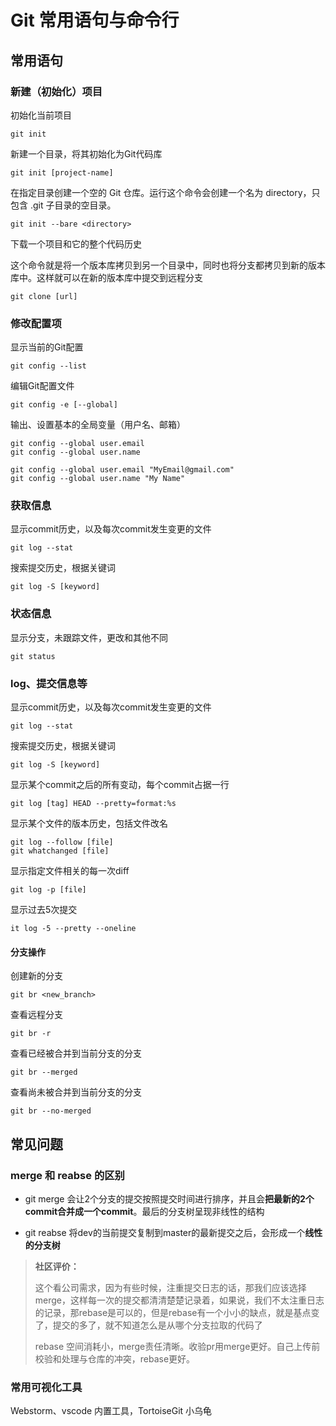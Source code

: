 # Git 常用语句与命令行

## 常用语句



### 新建（初始化）项目

初始化当前项目

```shell
git init
```

新建一个目录，将其初始化为Git代码库

```shell
git init [project-name]
```

 在指定目录创建一个空的 Git 仓库。运行这个命令会创建一个名为 directory，只包含 .git 子目录的空目录。 

```shell
git init --bare <directory>
```

下载一个项目和它的整个代码历史

这个命令就是将一个版本库拷贝到另一个目录中，同时也将分支都拷贝到新的版本库中。这样就可以在新的版本库中提交到远程分支

```shell
git clone [url]
```

### 修改配置项

显示当前的Git配置

```shell
git config --list
```

编辑Git配置文件
```
git config -e [--global]
```

输出、设置基本的全局变量（用户名、邮箱）

```shell
git config --global user.email
git config --global user.name

git config --global user.email "MyEmail@gmail.com"
git config --global user.name "My Name"
```

### 获取信息

显示commit历史，以及每次commit发生变更的文件

```shell
git log --stat
```

搜索提交历史，根据关键词

```shell
git log -S [keyword]
```

### 状态信息

显示分支，未跟踪文件，更改和其他不同

```shell
git status
```

### log、提交信息等

显示commit历史，以及每次commit发生变更的文件

```shell
git log --stat
```

搜索提交历史，根据关键词

```shell
git log -S [keyword]
```

显示某个commit之后的所有变动，每个commit占据一行

```shell
git log [tag] HEAD --pretty=format:%s
```

显示某个文件的版本历史，包括文件改名

```shell
git log --follow [file]
git whatchanged [file]
```

显示指定文件相关的每一次diff

```shell
git log -p [file]
```

显示过去5次提交

```shell
it log -5 --pretty --oneline
```

#### 分支操作

创建新的分支

```shell
git br <new_branch>
```

查看远程分支

```shell
git br -r
```

查看已经被合并到当前分支的分支

```shell
git br --merged
```

查看尚未被合并到当前分支的分支

```shell
git br --no-merged
```

## 常见问题

### merge 和 reabse 的区别

- git merge 会让2个分支的提交按照提交时间进行排序，并且会**把最新的2个commit合并成一个commit**。最后的分支树呈现非线性的结构

- git reabse 将dev的当前提交复制到master的最新提交之后，会形成一个**线性的分支树**

> **社区评价：**
>
> 这个看公司需求，因为有些时候，注重提交日志的话，那我们应该选择merge，这样每一次的提交都清清楚楚记录着，如果说，我们不太注重日志的记录，那rebase是可以的，但是rebase有一个小小的缺点，就是基点变了，提交的多了，就不知道怎么是从哪个分支拉取的代码了
>
> rebase 空间消耗小，merge责任清晰。收验pr用merge更好。自己上传前校验和处理与仓库的冲突，rebase更好。

### 常用可视化工具

Webstorm、vscode 内置工具，TortoiseGit 小乌龟
